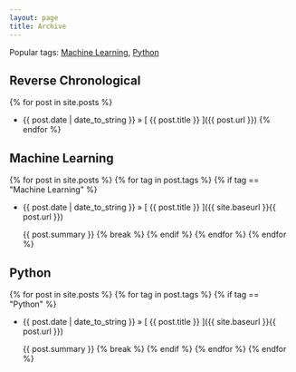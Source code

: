 ```yaml
---
layout: page
title: Archive
---
```


Popular tags: <a href="#machinelearning">Machine Learning</a>, <a href="#python">Python</a>


## Reverse Chronological

{% for post in site.posts %}
  * {{ post.date | date_to_string }} &raquo; [ {{ post.title }} ]({{ post.url }})
{% endfor %}

## Machine Learning 

<a name="machinelearning"></a>

{% for post in site.posts %}
  {% for tag in post.tags %}
    {% if tag == "Machine Learning" %}
  * {{ post.date | date_to_string }} &raquo; [ {{ post.title }} ]({{ site.baseurl }}{{ post.url }})

     {{ post.summary }}
    {% break %}
    {% endif %}
  {% endfor %}
{% endfor %}

## Python


<a name="python"></a>

{% for post in site.posts %}
  {% for tag in post.tags %}
    {% if tag == "Python" %}
  * {{ post.date | date_to_string }} &raquo; [ {{ post.title }} ]({{ site.baseurl }}{{ post.url }})

     {{ post.summary }}
    {% break %}
    {% endif %}
  {% endfor %}
{% endfor %}